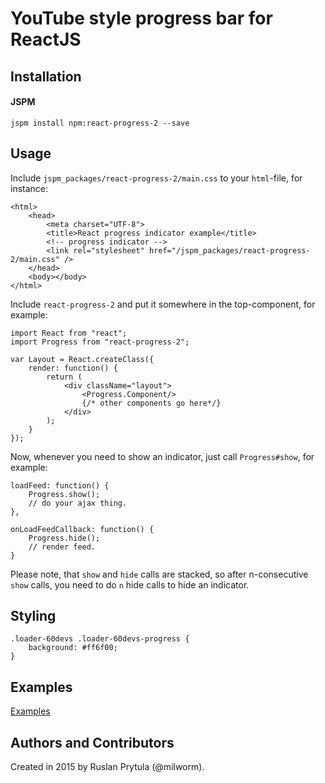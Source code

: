 # YouTube style progress bar for ReactJS

## Installation
#### JSPM
    jspm install npm:react-progress-2 --save


## Usage
Include `jspm_packages/react-progress-2/main.css` to your `html`-file, for instance:

    <html>
        <head>
            <meta charset="UTF-8">
            <title>React progress indicator example</title>
            <!-- progress indicator -->
            <link rel="stylesheet" href="/jspm_packages/react-progress-2/main.css" />
        </head>
        <body></body>
    </html>

Include `react-progress-2` and put it somewhere in the top-component, for example:

    import React from "react";
    import Progress from "react-progress-2";

    var Layout = React.createClass({
        render: function() {
            return (
                <div className="layout">
                    <Progress.Component/>
                    {/* other components go here*/}
                </div>
            );
        }
    });

Now, whenever you need to show an indicator, just call `Progress#show`, for example:

    loadFeed: function() {
        Progress.show();
        // do your ajax thing.
    },

    onLoadFeedCallback: function() {
        Progress.hide();
        // render feed.
    }


Please note, that `show` and `hide` calls are stacked, so after n-consecutive `show` calls, you need to do `n` hide calls to hide an indicator.

## Styling


    .loader-60devs .loader-60devs-progress {
        background: #ff6f00;
    }

## Examples
[Examples](http://milworm.github.io/react-progress-2/example.html)

## Authors and Contributors
Created in 2015 by Ruslan Prytula (@milworm).
